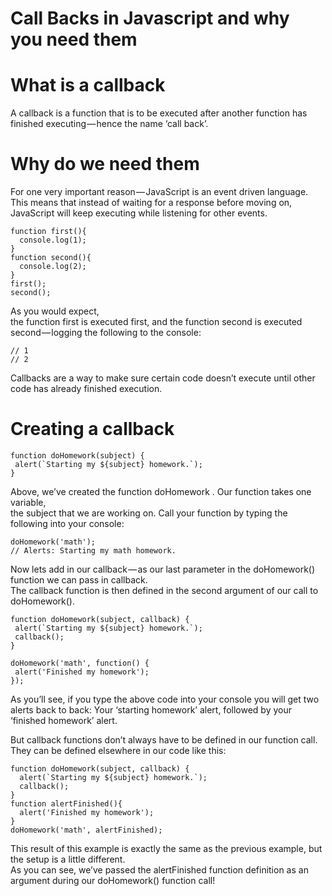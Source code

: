# Call Backs in Javascript and why you need them  

# What is a callback

A callback is a function that is to be executed after another function has finished executing — hence the name ‘call back’.

# Why do we need them

For one very important reason — JavaScript is an event driven language. \
This means that instead of waiting for a response before moving on, JavaScript will keep executing while listening for other events. 

```
function first(){
  console.log(1);
}
function second(){
  console.log(2);
}
first();
second();
```

As you would expect, \
the function first is executed first, and the function second is executed second — logging the following to the console:
```
// 1
// 2
```

 Callbacks are a way to make sure certain code doesn’t execute until other code has already finished execution.
 
 # Creating a callback
 
 ```
 function doHomework(subject) {
  alert(`Starting my ${subject} homework.`);
}
 ```
 
 Above, we’ve created the function doHomework . Our function takes one variable, \
 the subject that we are working on. Call your function by typing the following into your console:
 ```
 doHomework('math');
// Alerts: Starting my math homework.
 ```
 
 Now lets add in our callback — as our last parameter in the doHomework() function we can pass in callback. \
 The callback function is then defined in the second argument of our call to doHomework().
 
 ```
 function doHomework(subject, callback) {
  alert(`Starting my ${subject} homework.`);
  callback();
}

doHomework('math', function() {
  alert('Finished my homework');
});
```

As you’ll see, if you type the above code into your console you will get two alerts back to back: Your ‘starting homework’ alert, followed by your ‘finished homework’ alert.

But callback functions don’t always have to be defined in our function call. They can be defined elsewhere in our code like this:

```
function doHomework(subject, callback) {
  alert(`Starting my ${subject} homework.`);
  callback();
}
function alertFinished(){
  alert('Finished my homework');
}
doHomework('math', alertFinished);
```
 
 This result of this example is exactly the same as the previous example, but the setup is a little different. \
 As you can see, we’ve passed the alertFinished function definition as an argument during our doHomework() function call!
 
 
 
 
 
 
 
 
 
